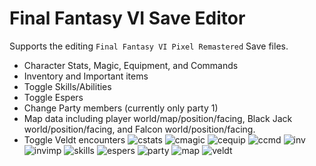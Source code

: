 # Final Fantasy VI Save Editor

Supports the editing `Final Fantasy VI Pixel Remastered` Save files.
- Character Stats, Magic, Equipment, and Commands
- Inventory and Important items
- Toggle Skills/Abilities
- Toggle Espers
- Change Party members (currently only party 1)
- Map data including player world/map/position/facing, Black Jack world/position/facing, and Falcon world/position/facing.
- Toggle Veldt encounters
![cstats](https://github.com/KiameV/final-fantasy-vi-save-editor/assets/26260306/43dcf594-7d91-4005-b17b-b2f14b25c643)
![cmagic](https://github.com/KiameV/final-fantasy-vi-save-editor/assets/26260306/daf516e6-bed1-4535-8678-3a7f209fca1a)
![cequip](https://github.com/KiameV/final-fantasy-vi-save-editor/assets/26260306/59bdf6cb-86a3-48b9-ab6f-b0a4713b0290)
![ccmd](https://github.com/KiameV/final-fantasy-vi-save-editor/assets/26260306/5ed1d149-3933-4574-b0f4-c86ea13bec3e)
![inv](https://github.com/KiameV/final-fantasy-vi-save-editor/assets/26260306/cabee9ad-445a-4b5d-be28-9aa0a818f5d4)
![invimp](https://github.com/KiameV/final-fantasy-vi-save-editor/assets/26260306/16b5868b-55d6-4bf8-afe3-26dd0c013aff)
![skills](https://github.com/KiameV/final-fantasy-vi-save-editor/assets/26260306/a439da5a-ce86-4124-a632-03c1ff5a80b1)
![espers](https://github.com/KiameV/final-fantasy-vi-save-editor/assets/26260306/7a0984b0-0263-4826-a56e-c5781ba556c1)
![party](https://github.com/KiameV/final-fantasy-vi-save-editor/assets/26260306/d616da51-63b3-4690-9426-0e349a8b99dd)
![map](https://github.com/KiameV/final-fantasy-vi-save-editor/assets/26260306/6c1ed811-7be5-42d2-a00f-5ff578b01844)
![veldt](https://github.com/KiameV/final-fantasy-vi-save-editor/assets/26260306/1f06f6f0-3f4e-49bd-a75d-b3aadbe188ca)
